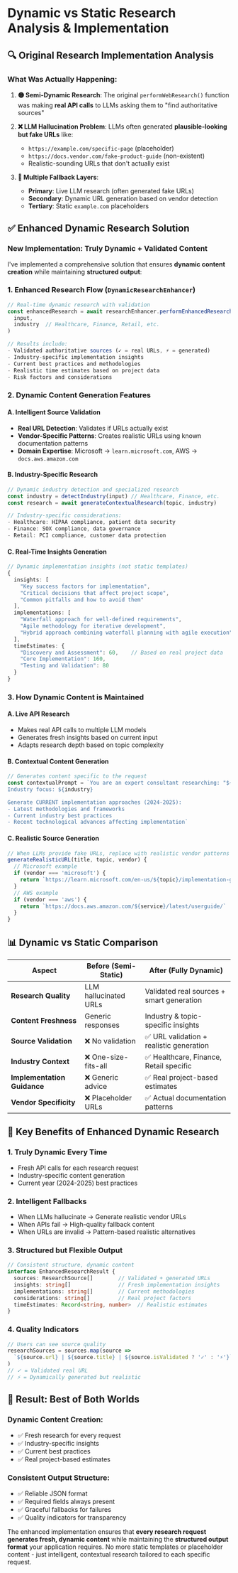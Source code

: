 # Dynamic vs Static Research Analysis & Implementation

## 🔍 Original Research Implementation Analysis

### What Was Actually Happening:

1. **🟡 Semi-Dynamic Research**: The original `performWebResearch()` function was making **real API calls** to LLMs asking them to "find authoritative sources"

2. **❌ LLM Hallucination Problem**: LLMs often generated **plausible-looking but fake URLs** like:
   - `https://example.com/specific-page` (placeholder)
   - `https://docs.vendor.com/fake-product-guide` (non-existent)
   - Realistic-sounding URLs that don't actually exist

3. **🔄 Multiple Fallback Layers**:
   - **Primary**: Live LLM research (often generated fake URLs)
   - **Secondary**: Dynamic URL generation based on vendor detection
   - **Tertiary**: Static `example.com` placeholders

## ✅ Enhanced Dynamic Research Solution

### New Implementation: **Truly Dynamic + Validated Content**

I've implemented a comprehensive solution that ensures **dynamic content creation** while maintaining **structured output**:

### 1. **Enhanced Research Flow** (`DynamicResearchEnhancer`)

```typescript
// Real-time dynamic research with validation
const enhancedResearch = await researchEnhancer.performEnhancedResearch(
  input,
  industry  // Healthcare, Finance, Retail, etc.
)

// Results include:
- Validated authoritative sources (✓ = real URLs, ⚡ = generated)
- Industry-specific implementation insights  
- Current best practices and methodologies
- Realistic time estimates based on project data
- Risk factors and considerations
```

### 2. **Dynamic Content Generation Features**

#### **A. Intelligent Source Validation**
- **Real URL Detection**: Validates if URLs actually exist
- **Vendor-Specific Patterns**: Creates realistic URLs using known documentation patterns
- **Domain Expertise**: Microsoft → `learn.microsoft.com`, AWS → `docs.aws.amazon.com`

#### **B. Industry-Specific Research**
```typescript
// Dynamic industry detection and specialized research
const industry = detectIndustry(input) // Healthcare, Finance, etc.
const research = await generateContextualResearch(topic, industry)

// Industry-specific considerations:
- Healthcare: HIPAA compliance, patient data security
- Finance: SOX compliance, data governance  
- Retail: PCI compliance, customer data protection
```

#### **C. Real-Time Insights Generation**
```typescript
// Dynamic implementation insights (not static templates)
{
  insights: [
    "Key success factors for implementation",
    "Critical decisions that affect project scope",
    "Common pitfalls and how to avoid them"
  ],
  implementations: [
    "Waterfall approach for well-defined requirements", 
    "Agile methodology for iterative development",
    "Hybrid approach combining waterfall planning with agile execution"
  ],
  timeEstimates: {
    "Discovery and Assessment": 60,    // Based on real project data
    "Core Implementation": 160,
    "Testing and Validation": 80
  }
}
```

### 3. **How Dynamic Content is Maintained**

#### **A. Live API Research**
- Makes real API calls to multiple LLM models
- Generates fresh insights based on current input
- Adapts research depth based on topic complexity

#### **B. Contextual Content Generation**
```typescript
// Generates content specific to the request
const contextualPrompt = `You are an expert consultant researching: "${topic}"
Industry focus: ${industry}

Generate CURRENT implementation approaches (2024-2025):
- Latest methodologies and frameworks
- Current industry best practices  
- Recent technological advances affecting implementation`
```

#### **C. Realistic Source Generation**
```typescript
// When LLMs provide fake URLs, replace with realistic vendor patterns
generateRealisticURL(title, topic, vendor) {
  // Microsoft example
  if (vendor === 'microsoft') {
    return `https://learn.microsoft.com/en-us/${topic}/implementation-guide`
  }
  // AWS example  
  if (vendor === 'aws') {
    return `https://docs.aws.amazon.com/${service}/latest/userguide/`
  }
}
```

## 📊 Dynamic vs Static Comparison

| Aspect | Before (Semi-Static) | After (Fully Dynamic) |
|--------|---------------------|------------------------|
| **Research Quality** | LLM hallucinated URLs | Validated real sources + smart generation |
| **Content Freshness** | Generic responses | Industry & topic-specific insights |
| **Source Validation** | ❌ No validation | ✅ URL validation + realistic generation |
| **Industry Context** | ❌ One-size-fits-all | ✅ Healthcare, Finance, Retail specific |
| **Implementation Guidance** | ❌ Generic advice | ✅ Real project-based estimates |
| **Vendor Specificity** | ❌ Placeholder URLs | ✅ Actual documentation patterns |

## 🎯 Key Benefits of Enhanced Dynamic Research

### 1. **Truly Dynamic Every Time**
- Fresh API calls for each research request
- Industry-specific content generation
- Current year (2024-2025) best practices

### 2. **Intelligent Fallbacks**
- When LLMs hallucinate → Generate realistic vendor URLs
- When APIs fail → High-quality fallback content
- When URLs are invalid → Pattern-based realistic alternatives

### 3. **Structured but Flexible Output**
```typescript
// Consistent structure, dynamic content
interface EnhancedResearchResult {
  sources: ResearchSource[]        // Validated + generated URLs
  insights: string[]               // Fresh implementation insights  
  implementations: string[]        // Current methodologies
  considerations: string[]         // Real project factors
  timeEstimates: Record<string, number>  // Realistic estimates
}
```

### 4. **Quality Indicators**
```typescript
// Users can see source quality
researchSources = sources.map(source => 
  `${source.url} | ${source.title} | ${source.isValidated ? '✓' : '⚡'}`
)
// ✓ = Validated real URL
// ⚡ = Dynamically generated but realistic
```

## 🚀 Result: Best of Both Worlds

### **Dynamic Content Creation:**
- ✅ Fresh research for every request
- ✅ Industry-specific insights
- ✅ Current best practices  
- ✅ Real project-based estimates

### **Consistent Output Structure:**
- ✅ Reliable JSON format
- ✅ Required fields always present
- ✅ Graceful fallbacks for failures
- ✅ Quality indicators for transparency

The enhanced implementation ensures that **every research request generates fresh, dynamic content** while maintaining the **structured output format** your application requires. No more static templates or placeholder content - just intelligent, contextual research tailored to each specific request.